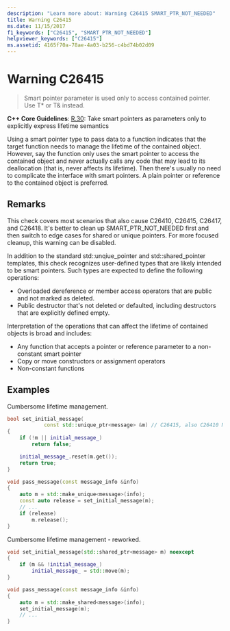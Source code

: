 ```yaml
---
description: "Learn more about: Warning C26415 SMART_PTR_NOT_NEEDED"
title: Warning C26415
ms.date: 11/15/2017
f1_keywords: ["C26415", "SMART_PTR_NOT_NEEDED"]
helpviewer_keywords: ["C26415"]
ms.assetid: 4165f70a-78ae-4a03-b256-c4bd74b02d09
---
```

# Warning C26415

> Smart pointer parameter is used only to access contained pointer. Use T* or T& instead.

**C++ Core Guidelines**:
[R.30](https://github.com/isocpp/CppCoreGuidelines/blob/master/CppCoreGuidelines.md#r30-take-smart-pointers-as-parameters-only-to-explicitly-express-lifetime-semantics): Take smart pointers as parameters only to explicitly express lifetime semantics

Using a smart pointer type to pass data to a function indicates that the target function needs to manage the lifetime of the contained object. However, say the function only uses the smart pointer to access the contained object and never actually calls any code that may lead to its deallocation (that is, never affects its lifetime). Then there's usually no need to complicate the interface with smart pointers. A plain pointer or reference to the contained object is preferred.

## Remarks

This check covers most scenarios that also cause C26410, C26415, C26417, and C26418. It's better to clean up SMART_PTR_NOT_NEEDED first and then switch to edge cases for shared or unique pointers. For more focused cleanup, this warning can be disabled.

In addition to the standard std::unqiue_pointer and std::shared_pointer templates, this check recognizes user-defined types that are likely intended to be smart pointers. Such types are expected to define the following operations:

- Overloaded dereference or member access operators that are public and not marked as deleted.
- Public destructor that's not deleted or defaulted, including destructors that are explicitly defined empty.

Interpretation of the operations that can affect the lifetime of contained objects is broad and includes:

- Any function that accepts a pointer or reference parameter to a non-constant smart pointer
- Copy or move constructors or assignment operators
- Non-constant functions

## Examples

Cumbersome lifetime management.

```cpp
bool set_initial_message(
            const std::unique_ptr<message> &m) // C26415, also C26410 NO_REF_TO_CONST_UNIQUE_PTR
{
    if (!m || initial_message_)
        return false;

    initial_message_.reset(m.get());
    return true;
}

void pass_message(const message_info &info)
{
    auto m = std::make_unique<message>(info);
    const auto release = set_initial_message(m);
    // ...
    if (release)
        m.release();
}
```

Cumbersome lifetime management - reworked.

```cpp
void set_initial_message(std::shared_ptr<message> m) noexcept
{
    if (m && !initial_message_)
        initial_message_ = std::move(m);
}

void pass_message(const message_info &info)
{
    auto m = std::make_shared<message>(info);
    set_initial_message(m);
    // ...
}
```
